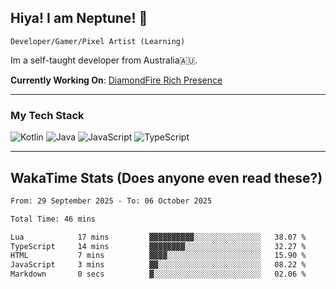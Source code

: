 ## Hiya! I am Neptune! 👋

`Developer/Gamer/Pixel Artist (Learning)`

Im a self-taught developer from Australia🇦🇺.

**Currently Working On**: [DiamondFire Rich Presence](https://github.com/neptunethefox/DiamondFireRPC)

---

### My Tech Stack
<img src="https://img.shields.io/badge/kotlin-%230095d5.svg?logo=kotlin&logoColor=white&style=for-the-badge" alt="Kotlin" /> <img src="https://img.shields.io/badge/java-%23ed8b00.svg?logo=openjdk&logoColor=white&style=for-the-badge" alt="Java" /> <img src="https://img.shields.io/badge/javascript-%23323330.svg?logo=javascript&logoColor=%23F7DF1E&style=for-the-badge" alt="JavaScript" /> <img src="https://img.shields.io/badge/typescript-%23007acc.svg?logo=typescript&logoColor=white&style=for-the-badge" alt="TypeScript" />

---
## WakaTime Stats (Does anyone even read these?)

<!--START_SECTION:waka-->

```txt
From: 29 September 2025 - To: 06 October 2025

Total Time: 46 mins

Lua            17 mins         ▓▓▓▓▓▓▓▓▓▓░░░░░░░░░░░░░░░   38.07 %
TypeScript     14 mins         ▓▓▓▓▓▓▓▓░░░░░░░░░░░░░░░░░   32.27 %
HTML           7 mins          ▓▓▓▓░░░░░░░░░░░░░░░░░░░░░   15.90 %
JavaScript     3 mins          ▓▓░░░░░░░░░░░░░░░░░░░░░░░   08.22 %
Markdown       0 secs          ▓░░░░░░░░░░░░░░░░░░░░░░░░   02.06 %
```

<!--END_SECTION:waka-->
